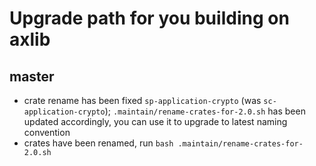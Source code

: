 # Upgrade path for you building on axlib

## master
 - crate rename has been fixed `sp-application-crypto` (was `sc-application-crypto`);  `.maintain/rename-crates-for-2.0.sh` has been updated accordingly, you can use it to upgrade to latest naming convention
 - crates have been renamed, run `bash .maintain/rename-crates-for-2.0.sh`